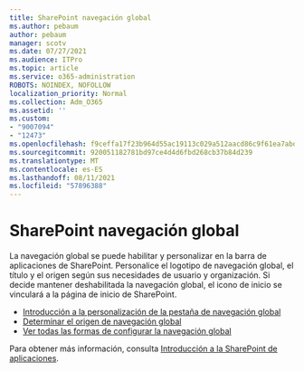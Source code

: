 ```yaml
---
title: SharePoint navegación global
ms.author: pebaum
author: pebaum
manager: scotv
ms.date: 07/27/2021
ms.audience: ITPro
ms.topic: article
ms.service: o365-administration
ROBOTS: NOINDEX, NOFOLLOW
localization_priority: Normal
ms.collection: Adm_O365
ms.assetid: ''
ms.custom:
- "9007094"
- "12473"
ms.openlocfilehash: f9ceffa17f23b964d55ac19113c029a512aacd86c9f61ea7abd8db1a7c81381f
ms.sourcegitcommit: 920051182781bd97ce4d4d6fbd268cb37b84d239
ms.translationtype: MT
ms.contentlocale: es-ES
ms.lasthandoff: 08/11/2021
ms.locfileid: "57896388"
---
```

# <a name="sharepoint-global-navigation"></a>SharePoint navegación global

La navegación global se puede habilitar y personalizar en la barra de aplicaciones de SharePoint. Personalice el logotipo de navegación global, el título y el origen según sus necesidades de usuario y organización. Si decide mantener deshabilitada la navegación global, el icono de inicio se vinculará a la página de inicio de SharePoint.

- [Introducción a la personalización de la pestaña de navegación global](https://docs.microsoft.com/SharePoint/sharepoint-app-bar?WT.mc_id=365AdminCSH_SupportCentral#get-started-customizing-the-global-navigation-tab)
- [Determinar el origen de navegación global](https://docs.microsoft.com/SharePoint/sharepoint-app-bar?WT.mc_id=365AdminCSH_SupportCentral#determine-the-global-navigation-source-depending-on-your-home-sites-configuration)
- [Ver todas las formas de configurar la navegación global](https://docs.microsoft.com/SharePoint/sharepoint-app-bar?WT.mc_id=365AdminCSH_SupportCentral#see-all-the-different-ways-you-can-set-up-global-navigation)

Para obtener más información, consulta [Introducción a la SharePoint de aplicaciones](https://docs.microsoft.com/sharepoint/sharepoint-app-bar). 


